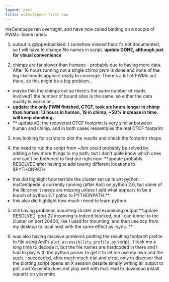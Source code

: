 ```yaml
---
layout: post
title: msCentipede first run
---
```


msCentipede ran overnight, and have now called binding on a couple of PWMs. Some notes:

1. output is gzipped/pickled. I somehow missed that/it's not documented, so I will have to change file names in script. **update DONE, although just for visual convenience**

2. chimps are far slower than humans - probably due to having more data. After 16 hours running not a single chimp pwm is done and none of the log likelihoods appears ready to converge. There's a lot of PWMs out there, so this might be a big problem...
  - maybe thin the chimps out so there's the same number of reads involved? the number of bound sites is the same, so either the data quality is worse or...
  - **update: the only PWM finished, CTCF, took six hours longer in chimp than human. 13 hours in human, 19 in chimp, ~50% increase in time. will keep checking.**
  - ** update #2: the recovered CTCF footprint is very similar between human and chimp, and in both cases ressembles the real CTCF footprint

3. now looking for scripts to plot the results and check the footprint shape. 

4. the need to run the script from ~/bin could probably be solved by adding a few more things to my path, but I don't quite know which ones and can't be bothered to find out right now. **update probably RESOLVED after having to add twenty different locations to $PYTHONPATH
  - this did highlight how terrible the cluster set up is wrt python. msCentipede is currently running (after Anil) on python 2.6, but some of the libraries it needs are missing unless I add what appears to be a bunch of python 2.7 paths to PYTHONPATH.**
  - this also did highlight how much i need to learn python.  

5. still having problems mounting cluster and examining output **update RESOLVED. port 22 incoming is indeed blocked, but I can tunnel to the cluster on port 20400, like I used for mounting, and then use scp from my desktop to local host with the same effect as rsync. ** 

6. was also having massive problems plotting the resulting footprint profile to file using Anil's `plot_accessibility_profile.py` script. It took me a long time to decode it, but the file names are hardcoded in there and I had to play with the python parser to get it to let me use my own and the such. I succeeded, after much much trial and error, only to discover that the plotting script opens an X session despite simply writing all output to pdf, and Yosemite does not play well with that. Had to download install xquartz on yosemite. 

